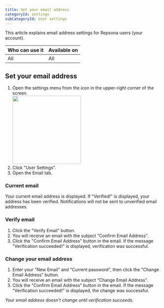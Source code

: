 ```yaml
---
title: Set your email address
categoryId: settings
subCategoryId: User settings
---
```


This article explains email address settings for Repsona users (your account).

| Who can use it | Available on |
|---|---|
| All | All |

## Set your email address

1. Open the settings menu from the icon in the upper-right corner of the screen.<br><img src="/images/help/menu-button.png" width="222">
2. Click "User Settings".
3. Open the Email tab.

### Current email

Your current email address is displayed. If "Verified!" is displayed, your address has been verified. Notifications will not be sent to unverified email addresses.

### Verify email

1. Click the "Verify Email" button.
2. You will receive an email with the subject "Confirm Email Address".
3. Click the "Confirm Email Address" button in the email. If the message "Verification succeeded!" is displayed, verification was successful.

### Change your email address

1. Enter your "New Email" and "Current password", then click the "Change Email Address" button.
2. You will receive an email with the subject "Change Email Address".
3. Click the "Confirm Email Address" button in the email. If the message "Verification succeeded!" is displayed, the change was successful.

*Your email address doesn’t change until verification succeeds.*
